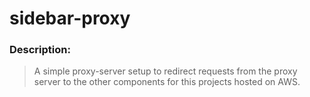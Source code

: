 # sidebar-proxy

### Description:
 > A simple proxy-server setup to redirect requests from the proxy server to the other components for this projects hosted on AWS.
